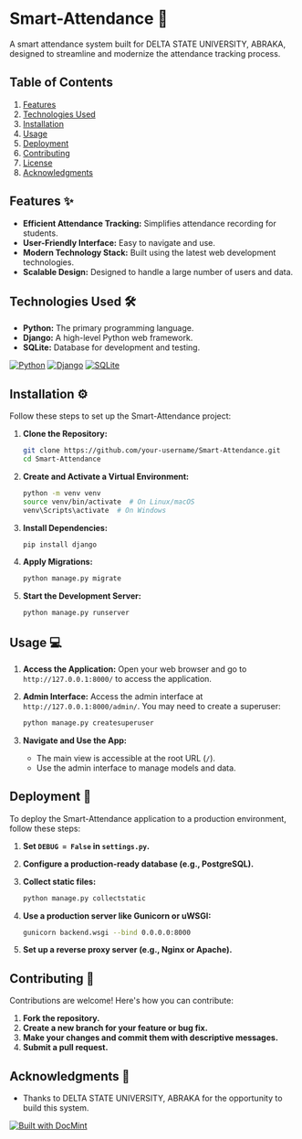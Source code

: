 # Smart-Attendance 🚀

A smart attendance system built for DELTA STATE UNIVERSITY, ABRAKA, designed to streamline and modernize the attendance tracking process.

## Table of Contents
1. [Features](#features)
2. [Technologies Used](#technologies-used)
3. [Installation](#installation)
4. [Usage](#usage)
5. [Deployment](#deployment)
6. [Contributing](#contributing)
7. [License](#license)
8. [Acknowledgments](#acknowledgments)

## Features ✨

- **Efficient Attendance Tracking:** Simplifies attendance recording for students.
- **User-Friendly Interface:** Easy to navigate and use.
- **Modern Technology Stack:** Built using the latest web development technologies.
- **Scalable Design:** Designed to handle a large number of users and data.

## Technologies Used 🛠️

- **Python:** The primary programming language.
- **Django:** A high-level Python web framework.
- **SQLite:** Database for development and testing.

[![Python](https://img.shields.io/badge/Python-3.x-blue)](https://www.python.org/)
[![Django](https://img.shields.io/badge/Django-5.2-green)](https://www.djangoproject.com/)
[![SQLite](https://img.shields.io/badge/SQLite-3.x-yellow)](https://www.sqlite.org/)

## Installation ⚙️

Follow these steps to set up the Smart-Attendance project:

1. **Clone the Repository:**
   ```bash
   git clone https://github.com/your-username/Smart-Attendance.git
   cd Smart-Attendance
   ```

2. **Create and Activate a Virtual Environment:**
   ```bash
   python -m venv venv
   source venv/bin/activate  # On Linux/macOS
   venv\Scripts\activate  # On Windows
   ```

3. **Install Dependencies:**
   ```bash
   pip install django
   ```

4. **Apply Migrations:**
   ```bash
   python manage.py migrate
   ```

5. **Start the Development Server:**
   ```bash
   python manage.py runserver
   ```

## Usage 💻

1.  **Access the Application:**
    Open your web browser and go to `http://127.0.0.1:8000/` to access the application.

2.  **Admin Interface:**
    Access the admin interface at `http://127.0.0.1:8000/admin/`. You may need to create a superuser:
    ```bash
    python manage.py createsuperuser
    ```

3. **Navigate and Use the App:**
   - The main view is accessible at the root URL (`/`).
   - Use the admin interface to manage models and data.

## Deployment 🚀

To deploy the Smart-Attendance application to a production environment, follow these steps:

1.  **Set `DEBUG = False` in `settings.py`.**
2.  **Configure a production-ready database (e.g., PostgreSQL).**
3.  **Collect static files:**
    ```bash
    python manage.py collectstatic
    ```

4.  **Use a production server like Gunicorn or uWSGI:**
    ```bash
    gunicorn backend.wsgi --bind 0.0.0.0:8000
    ```

5.  **Set up a reverse proxy server (e.g., Nginx or Apache).**

## Contributing 🤝

Contributions are welcome! Here's how you can contribute:

1.  **Fork the repository.**
2.  **Create a new branch for your feature or bug fix.**
3.  **Make your changes and commit them with descriptive messages.**
4.  **Submit a pull request.**


## Acknowledgments 🙏

-   Thanks to DELTA STATE UNIVERSITY, ABRAKA for the opportunity to build this system.

[![Built with DocMint](https://img.shields.io/badge/Generated%20by-DocMint-red)](https://github.com/kingsleyesisi/DocMint)
